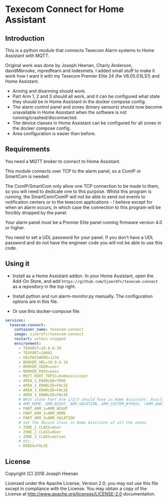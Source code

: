 # Texecom Connect for Home Assistant

## Introduction

This is a python module that connects Texecom Alarm systems to Home Assistant with MQTT.

Original work was done by Joseph Heenan, Charly Anderson, davidMbrooke, mpredfearn and lodesmets. I added small stuff to make it work how I want it with my Texecom Premier Elite 24 (fw V6.05.03LS1) and Home Assistant.

- Arming and disarming should work.
- Part Arm 1, 2 and 3 should all work, and it can be configured what state they should be in Home Assistant in the docker compose config.
- The alarm control panel and zones (binary sensors) should now become unavailable in Home Assistant when the software is not running/crashed/disconnected.
- The device classes in Home Assistant can be configured for all zones in the docker compose config.
- Area configuration is easier than before.

## Requirements

You need a MQTT broker to connect to Home Assistant.

This module connects over TCP to the alarm panel, so a ComIP or SmartCom is needed.

The ComIP/SmartCom only allow one TCP connection to be made to them, so you will need to dedicate one to this purpose. Whilst this program is running, the SmartCom/ComIP will not be able to send out events to notification centers or to the texecom applications - I believe except for when an alarm occurs, in which case the connection to this program will be forcibly dropped by the panel. 

Your alarm panel must be a Premier Elite panel running firmware version 4.0 or higher.

You need to set a UDL password for your panel. If you don't have a UDL password and do not have the engineer code you will not be able to use this code.

## Using it

- Install as a Home Assistant addon. In your Home Assistant, open the Add-On Store, and add `https://github.com/Sjoerdfc/texecom-connect` as a repository in the top right.

- Install python and run alarm-monitor.py manually. The configuration options are in this file.

- Or use this docker-compose file:

```yaml
services:
  texecom-connect:
    container_name: texecom-connect
    image: sjoerdfc/texecom-connect
    restart: unless-stopped
    environment:
      - TEXHOST=10.0.0.20
      - TEXPORT=10001
      - UDLPASSWORD=1234
      - BROKER_URL=10.0.0.10
      - BROKER_USER=user
      - BROKER_PASS=pass
      - MQTT_ROOT_TOPIC=homeassistant
      - AREA_1_ENABLED=TRUE
      - AREA_2_ENABLED=FALSE
      - AREA_3_ENABLED=FALSE
      - AREA_4_ENABLED=FALSE
      # What state Part Arm 1/2/3 should have in Home Assistant. Available states:
      # ARM_HOME, ARM_NIGHT, ARM_VACATION, ARM_CUSTOM_BYPASS. (ARM_AWAY is used for Full Arm)
      - PART_ARM_1=ARM_NIGHT
      - PART_ARM_2=ARM_HOME
      - PART_ARM_3=ARM_VACATION
      # Set the device class in Home Assistant of all the zones
      - ZONE_1_CLASS=door
      - ZONE_2_CLASS=door
      - ZONE_3_CLASS=motion
      # etc..
      - DEBUG=FALSE
```

## License

Copyright (C) 2018 Joseph Heenan

Licensed under the Apache License, Version 2.0;
you may not use this file except in compliance with the License.
You may obtain a copy of the License at http://www.apache.org/licenses/LICENSE-2.0
documentation.

